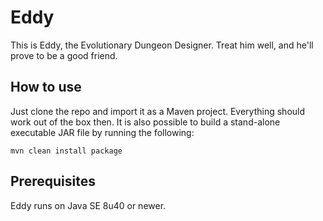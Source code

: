 # Eddy

This is Eddy, the Evolutionary Dungeon Designer. Treat him well, and he'll
prove to be a good friend.

## How to use

Just clone the repo and import it as a Maven project. Everything should work
out of the box then. It is also possible to build a stand-alone executable JAR
file by running the following:

```
mvn clean install package
```

## Prerequisites

Eddy runs on Java SE 8u40 or newer.